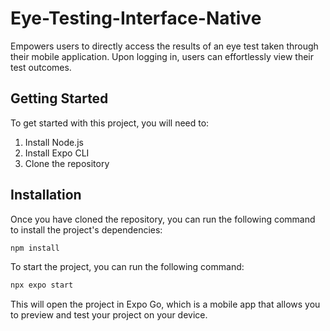 # Eye-Testing-Interface-Native

Empowers users to directly access the results of an eye test taken through their mobile application. Upon logging in, users can effortlessly view their test outcomes.

## Getting Started

To get started with this project, you will need to:

1. Install Node.js
2. Install Expo CLI
3. Clone the repository

## Installation

Once you have cloned the repository, you can run the following command to install the project's dependencies:

```bash
npm install
```
To start the project, you can run the following command:
```bash
npx expo start
```

This will open the project in Expo Go, which is a mobile app that allows you to preview and test your project on your device.
